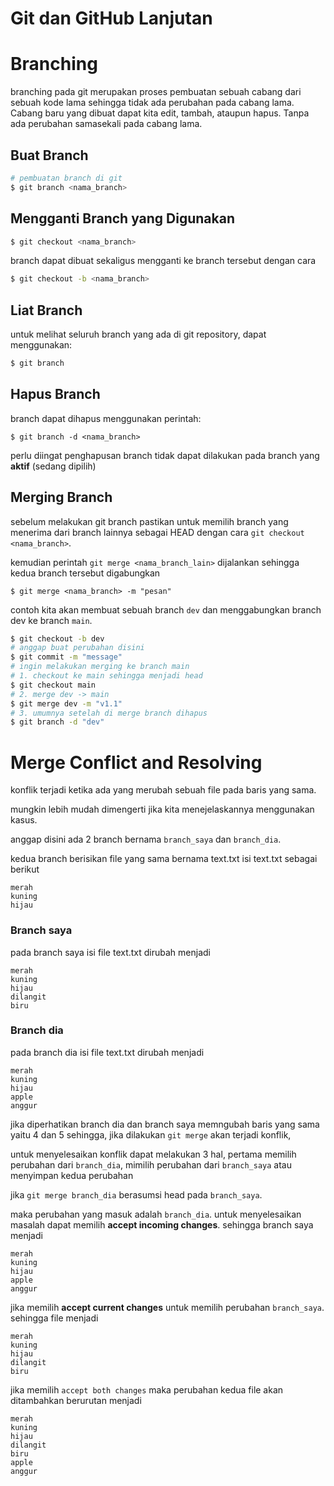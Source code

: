# Git dan GitHub Lanjutan
# Branching
branching pada git merupakan proses pembuatan sebuah cabang dari sebuah kode lama sehingga tidak ada perubahan pada cabang lama. Cabang baru yang dibuat dapat kita edit, tambah, ataupun hapus. Tanpa ada perubahan samasekali pada cabang lama.
## Buat Branch
```sh
# pembuatan branch di git
$ git branch <nama_branch>
```
## Mengganti Branch yang Digunakan
```sh
$ git checkout <nama_branch>
```
branch dapat dibuat sekaligus mengganti ke branch tersebut dengan cara
```sh
$ git checkout -b <nama_branch> 
```
## Liat Branch
untuk melihat seluruh branch yang ada di git repository, dapat menggunakan:
```sh
$ git branch
```
## Hapus Branch
branch dapat dihapus menggunakan perintah:
```
$ git branch -d <nama_branch>
```
perlu diingat penghapusan branch tidak dapat dilakukan pada branch yang **aktif** (sedang dipilih)
## Merging Branch
sebelum melakukan git branch pastikan untuk memilih branch yang menerima dari branch lainnya sebagai HEAD dengan cara `git checkout <nama_branch>`.

kemudian perintah `git merge <nama_branch_lain>` dijalankan sehingga kedua branch tersebut digabungkan

```
$ git merge <nama_branch> -m "pesan"
```

contoh kita akan membuat sebuah branch `dev` dan menggabungkan branch dev ke branch `main`.

```sh
$ git checkout -b dev
# anggap buat perubahan disini
$ git commit -m "message"
# ingin melakukan merging ke branch main 
# 1. checkout ke main sehingga menjadi head
$ git checkout main
# 2. merge dev -> main 
$ git merge dev -m "v1.1"
# 3. umumnya setelah di merge branch dihapus
$ git branch -d "dev"
```



# Merge Conflict and Resolving
konflik terjadi ketika ada yang merubah sebuah file pada baris yang sama.

mungkin lebih mudah dimengerti jika kita menejelaskannya menggunakan kasus.

anggap disini ada 2 branch bernama `branch_saya` dan `branch_dia`. 

kedua branch berisikan file yang sama bernama text.txt isi text.txt sebagai berikut
```
merah
kuning
hijau
```
### Branch saya
pada branch saya isi file text.txt dirubah menjadi
```
merah
kuning
hijau
dilangit
biru
```

### Branch dia
pada branch dia isi file text.txt dirubah menjadi
```
merah
kuning
hijau
apple
anggur
```

jika diperhatikan branch dia dan branch saya memngubah baris yang sama yaitu 4 dan 5 sehingga, jika dilakukan `git merge` akan terjadi konflik,

untuk menyelesaikan konflik dapat melakukan 3 hal, pertama memilih perubahan dari `branch_dia`, mimilih perubahan dari `branch_saya` atau menyimpan kedua perubahan 

jika `git merge branch_dia` berasumsi head pada `branch_saya`. 

maka perubahan yang masuk adalah `branch_dia`. untuk menyelesaikan masalah dapat memilih **accept incoming changes**. sehingga branch saya menjadi

```
merah
kuning
hijau
apple
anggur
```

jika memilih **accept current changes** untuk memilih perubahan `branch_saya`. sehingga file menjadi
```
merah
kuning
hijau
dilangit
biru
```

jika memilih `accept both changes` maka perubahan kedua file akan ditambahkan berurutan menjadi

```
merah
kuning
hijau
dilangit
biru
apple
anggur
```
